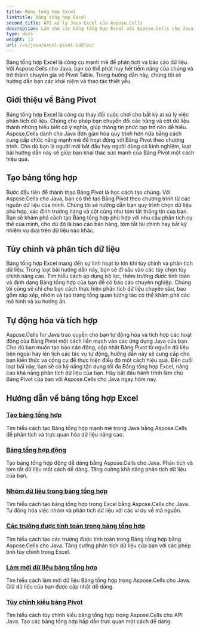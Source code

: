 ```yaml
---
title: Bảng tổng hợp Excel
linktitle: Bảng tổng hợp Excel
second_title: API xử lý Java Excel của Aspose.Cells
description: Làm chủ các bảng tổng hợp Excel với Aspose.Cells cho Java. Tìm hiểu cách tạo, tùy chỉnh và phân tích dữ liệu một cách dễ dàng.
type: docs
weight: 13
url: /vi/java/excel-pivot-tables/
---
```

Bảng tổng hợp Excel là công cụ mạnh mẽ để phân tích và báo cáo dữ liệu. Với Aspose.Cells cho Java, bạn có thể phát huy hết tiềm năng của chúng và trở thành chuyên gia về Pivot Table. Trong hướng dẫn này, chúng tôi sẽ hướng dẫn bạn các khái niệm và thao tác thiết yếu.

## Giới thiệu về Bảng Pivot
Bảng tổng hợp Excel là công cụ thay đổi cuộc chơi cho bất kỳ ai xử lý việc phân tích dữ liệu. Chúng cho phép bạn chuyển đổi các hàng và cột dữ liệu thành những hiểu biết có ý nghĩa, giúp thông tin phức tạp trở nên dễ hiểu. Aspose.Cells dành cho Java đơn giản hóa quy trình hơn nữa bằng cách cung cấp chức năng mạnh mẽ để hoạt động với Bảng Pivot theo chương trình. Cho dù bạn là người mới bắt đầu hay người dùng có kinh nghiệm, loạt bài hướng dẫn này sẽ giúp bạn khai thác sức mạnh của Bảng Pivot một cách hiệu quả.

## Tạo bảng tổng hợp
Bước đầu tiên để thành thạo Bảng Pivot là học cách tạo chúng. Với Aspose.Cells cho Java, bạn có thể tạo Bảng Pivot theo chương trình từ các nguồn dữ liệu của mình. Chúng tôi sẽ hướng dẫn bạn quy trình chọn dữ liệu phù hợp, xác định trường hàng và cột cũng như tóm tắt thông tin của bạn. Bạn sẽ khám phá cách tạo Bảng tổng hợp phù hợp với nhu cầu phân tích cụ thể của mình, cho dù đó là báo cáo bán hàng, tóm tắt tài chính hay bất kỳ nhiệm vụ dựa trên dữ liệu nào khác.

## Tùy chỉnh và phân tích dữ liệu
Bảng tổng hợp Excel mang đến sự linh hoạt to lớn khi tùy chỉnh và phân tích dữ liệu. Trong loạt bài hướng dẫn này, bạn sẽ đi sâu vào các tùy chọn tùy chỉnh nâng cao. Tìm hiểu cách áp dụng bộ lọc, thêm trường được tính toán và định dạng Bảng tổng hợp của bạn để có báo cáo chuyên nghiệp. Chúng tôi cũng sẽ chỉ cho bạn cách thực hiện phân tích dữ liệu chuyên sâu, bao gồm sắp xếp, nhóm và tạo trang tổng quan tương tác có thể khám phá các mô hình và xu hướng ẩn.

## Tự động hóa và tích hợp
Aspose.Cells for Java trao quyền cho bạn tự động hóa và tích hợp các hoạt động của Bảng Pivot một cách liền mạch vào các ứng dụng Java của bạn. Cho dù bạn muốn tạo báo cáo động, cập nhật Bảng Pivot từ nguồn dữ liệu bên ngoài hay lên lịch các tác vụ tự động, hướng dẫn này sẽ cung cấp cho bạn kiến thức và công cụ để thực hiện điều đó một cách hiệu quả. Đến cuối loạt bài này, bạn sẽ có kỹ năng tận dụng tối đa Bảng tổng hợp Excel, nâng cao khả năng phân tích dữ liệu của bạn. Hãy bắt đầu hành trình làm chủ Bảng Pivot của bạn với Aspose.Cells cho Java ngay hôm nay.

## Hướng dẫn về bảng tổng hợp Excel
### [Tạo bảng tổng hợp](./creating-pivot-tables/)
Tìm hiểu cách tạo Bảng tổng hợp mạnh mẽ trong Java bằng Aspose.Cells để phân tích và trực quan hóa dữ liệu nâng cao.
### [Bảng tổng hợp động](./dynamic-pivot-tables/)
Tạo bảng tổng hợp động dễ dàng bằng Aspose.Cells cho Java. Phân tích và tóm tắt dữ liệu một cách dễ dàng. Tăng cường khả năng phân tích dữ liệu của bạn.
### [Nhóm dữ liệu trong bảng tổng hợp](./grouping-data-in-pivot-tables/)
Tìm hiểu cách tạo bảng tổng hợp trong Excel bằng Aspose.Cells cho Java. Tự động hóa việc nhóm và phân tích dữ liệu với các ví dụ về mã nguồn.
### [Các trường được tính toán trong bảng tổng hợp](./calculated-fields-in-pivot-tables/)
Tìm hiểu cách tạo các trường được tính toán trong Bảng tổng hợp bằng Aspose.Cells cho Java. Tăng cường phân tích dữ liệu của bạn với các phép tính tùy chỉnh trong Excel.
### [Làm mới dữ liệu bảng tổng hợp](./refreshing-pivot-table-data/)
Tìm hiểu cách làm mới dữ liệu Bảng tổng hợp trong Aspose.Cells cho Java. Giữ dữ liệu của bạn được cập nhật dễ dàng.
### [Tùy chỉnh kiểu bảng Pivot](./customizing-pivot-table-styles/)
Tìm hiểu cách tùy chỉnh kiểu bảng tổng hợp trong Aspose.Cells cho API Java. Tạo các bảng tổng hợp hấp dẫn trực quan một cách dễ dàng.